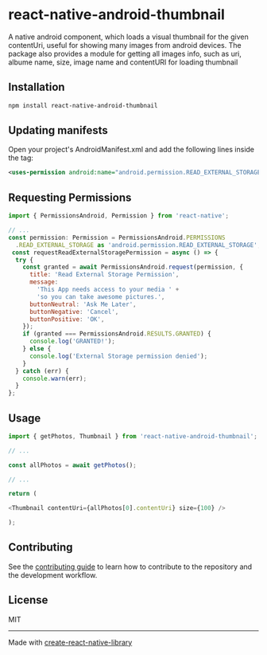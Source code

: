 # react-native-android-thumbnail

A native android component, which loads a visual thumbnail for the given contentUri, useful for showing many images from android devices. The package also provides a module for getting all images info, such as uri, albume name, size, image name and contentURI for loading thumbnail

## Installation

```sh
npm install react-native-android-thumbnail
```


## Updating manifests

Open your project's AndroidManifest.xml and add the following lines inside the <manifest> tag:

```xml
<uses-permission android:name="android.permission.READ_EXTERNAL_STORAGE"/>
```

## Requesting Permissions
 
  ```js 
  import { PermissionsAndroid, Permission } from 'react-native';

  // ...
  const permission: Permission = PermissionsAndroid.PERMISSIONS
    .READ_EXTERNAL_STORAGE as 'android.permission.READ_EXTERNAL_STORAGE';
   const requestReadExternalStoragePermission = async () => {
    try {
      const granted = await PermissionsAndroid.request(permission, {
        title: 'Read External Storage Permission',
        message:
          'This App needs access to your media ' +
          'so you can take awesome pictures.',
        buttonNeutral: 'Ask Me Later',
        buttonNegative: 'Cancel',
        buttonPositive: 'OK',
      });
      if (granted === PermissionsAndroid.RESULTS.GRANTED) {
        console.log('GRANTED!');
      } else {
        console.log('External Storage permission denied');
      }
    } catch (err) {
      console.warn(err);
    }
  };
  ```

## Usage

```js
import { getPhotos, Thumbnail } from 'react-native-android-thumbnail';

// ...

const allPhotos = await getPhotos();

// ...

return (

<Thumbnail contentUri={allPhotos[0].contentUri} size={100} />

);
```

## Contributing

See the [contributing guide](CONTRIBUTING.md) to learn how to contribute to the repository and the development workflow.

## License

MIT

---

Made with [create-react-native-library](https://github.com/callstack/react-native-builder-bob)
